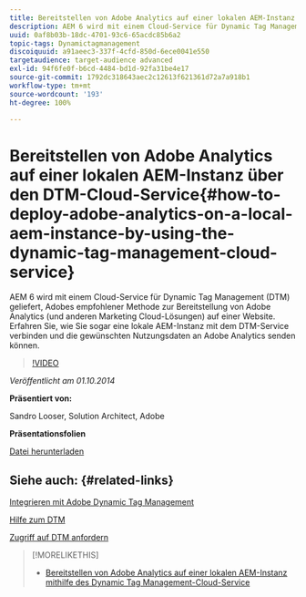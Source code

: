 ```yaml
---
title: Bereitstellen von Adobe Analytics auf einer lokalen AEM-Instanz mithilfe des Dynamic Tag Management-Cloud-Service
description: AEM 6 wird mit einem Cloud-Service für Dynamic Tag Management (DTM) geliefert, Adobes empfohlener Methode zur Bereitstellung von Adobe Analytics (und anderen Marketing Cloud-Lösungen) auf einer Website. Erfahren Sie, wie Sie sogar eine lokale AEM-Instanz mit dem DTM-Service verbinden und die gewünschten Nutzungsdaten an Adobe Analytics senden können.
uuid: 0af8b03b-18dc-4701-93c6-65acdc85b6a2
topic-tags: Dynamictagmanagement
discoiquuid: a91aeec3-337f-4cfd-850d-6ece0041e550
targetaudience: target-audience advanced
exl-id: 94f6fe0f-b6cd-4484-bd1d-92fa31be4e17
source-git-commit: 1792dc318643aec2c12613f621361d72a7a918b1
workflow-type: tm+mt
source-wordcount: '193'
ht-degree: 100%

---
```


# Bereitstellen von Adobe Analytics auf einer lokalen AEM-Instanz über den DTM-Cloud-Service{#how-to-deploy-adobe-analytics-on-a-local-aem-instance-by-using-the-dynamic-tag-management-cloud-service}

AEM 6 wird mit einem Cloud-Service für Dynamic Tag Management (DTM) geliefert, Adobes empfohlener Methode zur Bereitstellung von Adobe Analytics (und anderen Marketing Cloud-Lösungen) auf einer Website. Erfahren Sie, wie Sie sogar eine lokale AEM-Instanz mit dem DTM-Service verbinden und die gewünschten Nutzungsdaten an Adobe Analytics senden können.

>[!VIDEO](https://video.tv.adobe.com/v/19401/?quality=9)

*Veröffentlicht am 01.10.2014*

**Präsentiert von:**

Sandro Looser, Solution Architect, Adobe

**Präsentationsfolien**

[Datei herunterladen](assets/dtm-10-1-2014.pdf)

## Siehe auch: {#related-links}

[Integrieren mit Adobe Dynamic Tag Management](https://helpx.adobe.com/de/experience-manager/6-0/sites/administering/using/dtm.html)

[Hilfe zum DTM](https://experienceleague.adobe.com/docs/data-collection.html?lang=de)

[Zugriff auf DTM anfordern](https://dtm.adobe.com/request_access)

<!--
[Get back to the Overview](https://helpx.adobe.com/experience-manager/kt/eseminars/gems/aem-index.html)
-->

>[!MORELIKETHIS]
>
>* [Bereitstellen von Adobe Analytics auf einer lokalen AEM-Instanz mithilfe des Dynamic Tag Management-Cloud-Service](aem-adobe-analytics-dynamic-tag-management.md)
